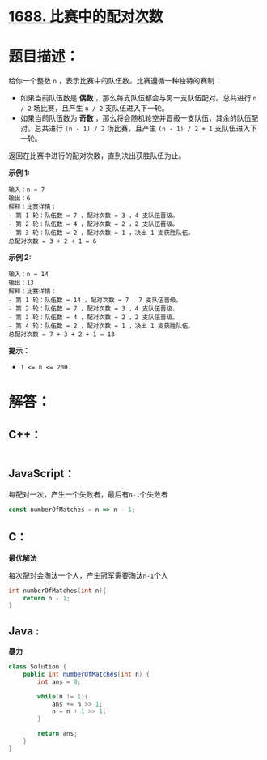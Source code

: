 # [1688. 比赛中的配对次数](https://leetcode-cn.com/problems/count-of-matches-in-tournament/)

# 题目描述：

给你一个整数 `n` ，表示比赛中的队伍数。比赛遵循一种独特的赛制：

- 如果当前队伍数是 **偶数** ，那么每支队伍都会与另一支队伍配对。总共进行 `n / 2` 场比赛，且产生 `n / 2` 支队伍进入下一轮。
- 
  如果当前队伍数为 **奇数** ，那么将会随机轮空并晋级一支队伍，其余的队伍配对。总共进行 `(n - 1) / 2` 场比赛，且产生 `(n - 1) / 2 + 1` 支队伍进入下一轮。

返回在比赛中进行的配对次数，直到决出获胜队伍为止。



**示例 1:**

```
输入：n = 7
输出：6
解释：比赛详情：
- 第 1 轮：队伍数 = 7 ，配对次数 = 3 ，4 支队伍晋级。
- 第 2 轮：队伍数 = 4 ，配对次数 = 2 ，2 支队伍晋级。
- 第 3 轮：队伍数 = 2 ，配对次数 = 1 ，决出 1 支获胜队伍。
总配对次数 = 3 + 2 + 1 = 6
```
**示例 2:**

```
输入：n = 14
输出：13
解释：比赛详情：
- 第 1 轮：队伍数 = 14 ，配对次数 = 7 ，7 支队伍晋级。
- 第 2 轮：队伍数 = 7 ，配对次数 = 3 ，4 支队伍晋级。 
- 第 3 轮：队伍数 = 4 ，配对次数 = 2 ，2 支队伍晋级。
- 第 4 轮：队伍数 = 2 ，配对次数 = 1 ，决出 1 支获胜队伍。
总配对次数 = 7 + 3 + 2 + 1 = 13
```

**提示：**

- `1 <= n <= 200`

  

# 解答：

## C++：

```cpp

```

## JavaScript：

每配对一次，产生一个失败者，最后有`n-1`个失败者

```javascript
const numberOfMatches = n => n - 1;
```

## C：

**最优解法**   

每次配对会淘汰一个人，产生冠军需要淘汰`n-1`个人

```c
int numberOfMatches(int n){
    return n - 1;
}
```

## Java :

**暴力**

```java
class Solution {
    public int numberOfMatches(int n) {
        int ans = 0;

        while(n != 1){
            ans += n >> 1;
            n = n + 1 >> 1;
        }

        return ans;
    }
}
```

